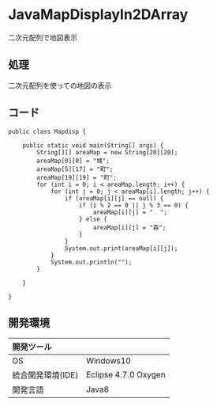 # JavaMapDisplayIn2DArray
二次元配列で地図表示

## 処理
二次元配列を使っての地図の表示

## コード
```
public class Mapdisp {

	public static void main(String[] args) {
		String[][] areaMap = new String[20][20];
        areaMap[0][0] = "城";
        areaMap[5][17] = "町";
        areaMap[19][19] = "町";
        for (int i = 0; i < areaMap.length; i++) {
            for (int j = 0; j < areaMap[i].length; j++) {
                if (areaMap[i][j] == null) {
                	if (i % 2 == 0 || j % 3 == 0) {
                		areaMap[i][j] = "  ";
                	} else {
                		areaMap[i][j] = "森";
                	}
                }
                System.out.print(areaMap[i][j]);
            }
            System.out.println("");
        }

	}

}
```

## 開発環境
| 開発ツール |  |
|:-|:-|
| OS | Windows10 |
| 統合開発環境(IDE) | Eclipse 4.7.0 Oxygen |
| 開発言語 | Java8 |

